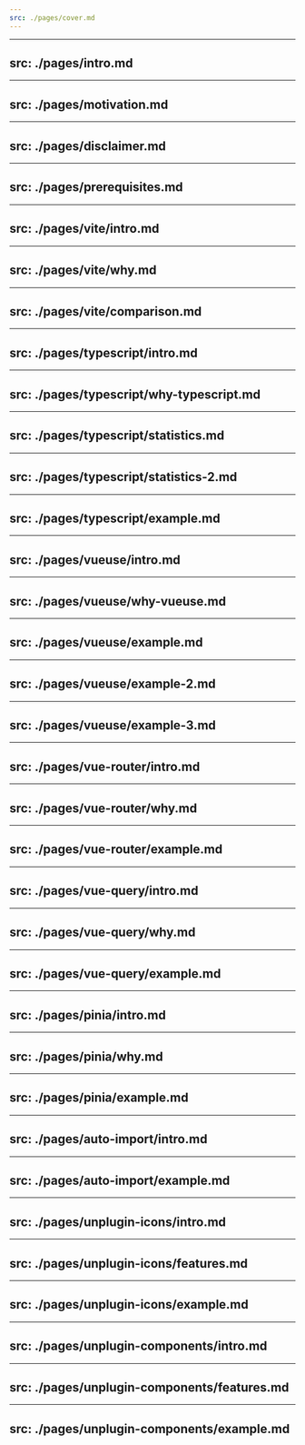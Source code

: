 ```yaml
---
src: ./pages/cover.md
---
```


---
src: ./pages/intro.md
---

---
src: ./pages/motivation.md
---
---
src: ./pages/disclaimer.md
---

---
src: ./pages/prerequisites.md
---

---
src: ./pages/vite/intro.md
---
---
src: ./pages/vite/why.md
---
---
src: ./pages/vite/comparison.md
---

---
src: ./pages/typescript/intro.md
---

---
src: ./pages/typescript/why-typescript.md
---

---
src: ./pages/typescript/statistics.md
---

---
src: ./pages/typescript/statistics-2.md
---

---
src: ./pages/typescript/example.md
---

---
src: ./pages/vueuse/intro.md
---

---
src: ./pages/vueuse/why-vueuse.md
---
---
src: ./pages/vueuse/example.md
---
---
src: ./pages/vueuse/example-2.md
---
---
src: ./pages/vueuse/example-3.md
---

---
src: ./pages/vue-router/intro.md
---
---
src: ./pages/vue-router/why.md
---
---
src: ./pages/vue-router/example.md
---
---
src: ./pages/vue-query/intro.md
---
---
src: ./pages/vue-query/why.md
---
---
src: ./pages/vue-query/example.md
---
---
src: ./pages/pinia/intro.md
---
---
src: ./pages/pinia/why.md
---
---
src: ./pages/pinia/example.md
---
---
src: ./pages/auto-import/intro.md
---
---
src: ./pages/auto-import/example.md
---

---
src: ./pages/unplugin-icons/intro.md
---
---
src: ./pages/unplugin-icons/features.md
---
---
src: ./pages/unplugin-icons/example.md
---
---
src: ./pages/unplugin-components/intro.md
---
---
src: ./pages/unplugin-components/features.md
---
---
src: ./pages/unplugin-components/example.md
---